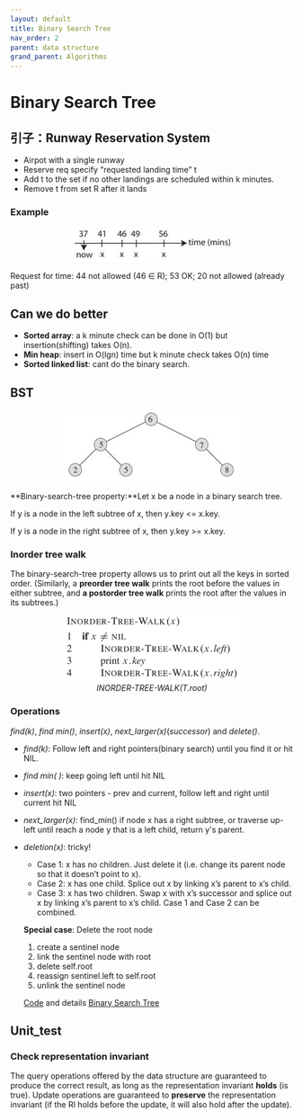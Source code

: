 ```yaml
---
layout: default
title: Binary Search Tree
nav_order: 2
parent: data structure
grand_parent: Algorithms
---
```


# Binary Search Tree
## 引子：Runway Reservation System
- Airpot with a single runway
-  Reserve req specify “requested landing time” t
-  Add t to the set if no other landings are scheduled within k minutes.
-  Remove t from set R after it lands
  
### Example
<p align="center">
  <img src="/assets/image/data-structure/example_runway.jpg" alt="runway">
</p>
Request for time: 44 not allowed (46 ∈ R); 53 OK; 20 not allowed (already past)

##  Can we do better
- **Sorted array**: a k minute check can be done in O(1) but insertion(shifting) takes O(n).
- **Min heap**: insert in O(lgn) time but k minute check takes O(n) time
- **Sorted linked list**: cant do the binary search.

## BST 
<p align="center">
  <img src="/assets/image/data-structure/example_bst.jpg" alt="runway">
</p>

**Binary-search-tree property:**Let x be a node in a binary search tree. 

If y is a node in the left subtree of x, then y.key <= x.key. 

If y is a node in the right subtree of x, then y.key >= x.key.

### Inorder tree walk
The binary-search-tree property allows us to print out all the keys in sorted order.
(Similarly, a **preorder tree walk** prints the root before the values in either subtree, and **a postorder tree walk** prints the root after the values in its subtrees.)

<p align="center">
  <img src="/assets/image/data-structure/pseudo_inorder-tree-walk.png" alt="runway">
  <br>
  <em> INORDER-TREE-WALK(T.root) </em> 
</p>

### Operations
*find(k)*, *find min()*, *insert(x)*, *next_larger(x)*(*successor*) and *delete()*.

- *find(k)*: Follow left and right pointers(binary search) until you find it or hit NIL.
- *find min( )*: keep going left until hit NIL
- *insert(x)*: two pointers - prev and current, follow left and right until current hit NIL
- *next_larger(x)*: find_min() if node x has a right subtree, or traverse up-left until reach a node y that is a left child, return y's parent.
- *deletion(x)*: tricky!
  - Case 1: x has no children. Just delete it (i.e. change its parent node so that it doesn’t point to
x).
  - Case 2: x has one child. Splice out x by linking x’s parent to x’s child.
  - Case 3: x has two children. Swap x with x’s successor and splice out x by linking x’s parent to x’s child.
Case 1 and Case 2 can be combined.

  **Special case**: Delete the root node
  1. create a sentinel node
  2. link the sentinel node with root
  3. delete self.root
  4. reassign sentinel.left to self.root 
  5. unlink the sentinel node   

  [Code](https://github.com/EeToSe/Algorithms/blob/main/src/data-structures/bst.py) and details [Binary Search Tree](BST.md)

## Unit_test
### Check representation invariant
The query operations offered by the data structure are guaranteed to produce the correct result, as long as the representation invariant **holds** (is true). Update operations are guaranteed to **preserve** the representation invariant (if the RI holds
before the update, it will also hold after the update).






